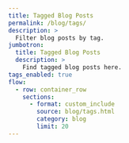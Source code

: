 ```yaml
---
title: Tagged Blog Posts
permalink: /blog/tags/
description: >
  Filter blog posts by tag.
jumbotron:
  title: Tagged Blog Posts
  description: >
    Find tagged blog posts here.
tags_enabled: true
flow:
  - row: container_row
    sections:
      - format: custom_include
        source: blog/tags.html
        category: blog
        limit: 20
---
```

